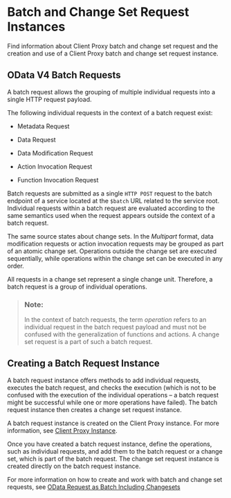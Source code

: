 <!-- loiob958c17a762c437b98f9b7ac650d6f92 -->

# Batch and Change Set Request Instances

Find information about Client Proxy batch and change set request and the creation and use of a Client Proxy batch and change set request instance.



<a name="loiob958c17a762c437b98f9b7ac650d6f92__section_q3s_z52_rsb"/>

## OData V4 Batch Requests

A batch request allows the grouping of multiple individual requests into a single HTTP request payload.

The following individual requests in the context of a batch request exist:

-   Metadata Request

-   Data Request

-   Data Modification Request

-   Action Invocation Request

-   Function Invocation Request


Batch requests are submitted as a single `HTTP POST` request to the batch endpoint of a service located at the `$batch` URL related to the service root. Individual requests within a batch request are evaluated according to the same semantics used when the request appears outside the context of a batch request.

The same source states about change sets. In the *Multipart* format, data modification requests or action invocation requests may be grouped as part of an atomic change set. Operations outside the change set are executed sequentially, while operations within the change set can be executed in any order.

All requests in a change set represent a single change unit. Therefore, a batch request is a group of individual operations.

> ### Note:  
> In the context of batch requests, the term *operation* refers to an individual request in the batch request payload and must not be confused with the generalization of functions and actions. A change set request is a part of such a batch request.



<a name="loiob958c17a762c437b98f9b7ac650d6f92__section_uxd_5y2_rsb"/>

## Creating a Batch Request Instance

A batch request instance offers methods to add individual requests, executes the batch request, and checks the execution \(which is not to be confused with the execution of the individual operations – a batch request might be successful while one or more operations have failed\). The batch request instance then creates a change set request instance.

A batch request instance is created on the Client Proxy instance. For more information, see [Client Proxy Instance](client-proxy-instance-079517f.md).

Once you have created a batch request instance, define the operations, such as individual requests, and add them to the batch request or a change set, which is part of the batch request. The change set request instance is created directly on the batch request instance.



For more information on how to create and work with batch and change set requests, see [OData Request as Batch Including Changesets](odata-request-as-batch-including-changesets-fc10253.md)

